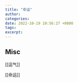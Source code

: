```yaml
---
title: "幸运"
author: 
categories: 
date: 2022-10-19 10:56:27 +0800
tags: 
excerpt: 
---
```







## Misc

[[运气]]

[[命运]]



